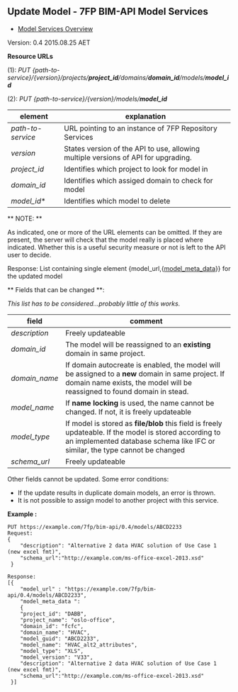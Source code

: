## Update Model - 7FP BIM-API Model Services

* [Model Services Overview](./model_service.md)

Version: 0.4 2015.08.25 AET


**Resource URLs** 

(1): *PUT {path-to-service}/{version}/projects/**project_id**/domains/**domain_id**/models/**model_id***

(2): *PUT {path-to-service}/{version}/models/**model_id***

element | explanation
--------|-----------|
*path-to-service*	|URL pointing to an instance of 7FP Repository Services|
*version*	|States version of the API to use, allowing multiple versions of API for upgrading.
*project_id*	|Identifies which project to look for model in 
*domain_id*	|Identifies which assiged domain to check for model 
*model_id**	| Identifies which model to delete


** NOTE: **

As indicated, one or more of the URL elements can be omitted. If they are present, the server will check that the model really is placed where indicated. Whether this is a useful security measure or not is left to the API user to decide.

Response: List containing single element {model_url,{[model_meta_data](./a_schemata/model_meta_data.md)}} for the updated model

** Fields that can be changed **:

*This list has to be considered...probably little of this works.*

field|comment
---|--
*description* | Freely updateable
*domain_id* | The model will be reassigned to an **existing** domain in same project. 
*domain_name* | If  domain autocreate is enabled, the model will be assigned to a **new** domain in same project. If domain name exists, the model will be reassigned to found domain in stead.
*model_name* | If **name locking** is used, the name cannot be changed. If not, it is freely updateable
*model_type* | If model is stored as **file/blob** this field is freely updateable. If the model is stored according to an implemented database schema like IFC or similar, the type cannot be changed
*schema_url*| Freely updateable

Other fields cannot be updated. Some error conditions:

* If the update results in duplicate domain models, an error is thrown.
* It is not possible to assign model to another project with this service.

**Example :**



```
PUT https://example.com/7fp/bim-api/0.4/models/ABCD2233
Request:
{
	"description": "Alternative 2 data HVAC solution of Use Case 1 (new excel fmt)",
	"schema_url":"http://example.com/ms-office-excel-2013.xsd"
 }

Response:
[{
    "model_url" : "https://example.com/7fp/bim-api/0.4/models/ABCD2233",
    "model_meta_data ":
    {
	"project_id": "DABB",
	"project_name": "oslo-office",
	"domain_id": "fcfc",
	"domain_name": "HVAC",
	"model_guid": "ABCD2233",
	"model_name": "HVAC_alt2_attributes",
	"model_type": "XLS",
	"model_version": "V33",
	"description": "Alternative 2 data HVAC solution of Use Case 1 (new excel fmt)",
	"schema_url":"http://example.com/ms-office-excel-2013.xsd"
 }]
```
